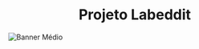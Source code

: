 <h1 align="center"> Projeto Labeddit </h1>

![Banner Médio](https://user-images.githubusercontent.com/94733546/161569278-b22671a3-47ef-4ba6-8990-7e1c95fd4fb8.gif)


